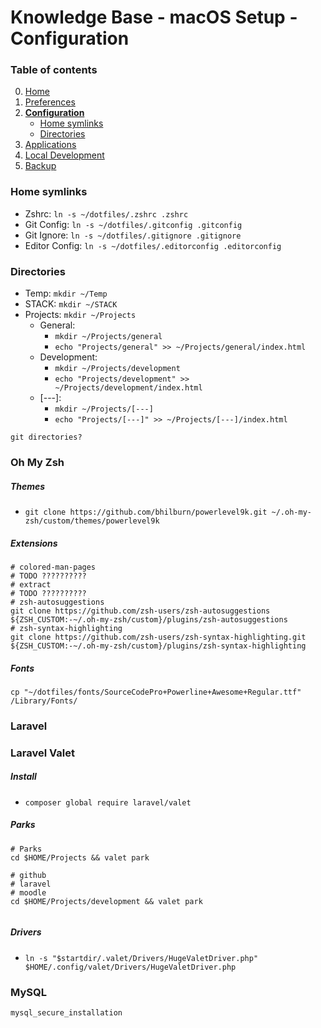 # Knowledge Base - macOS Setup - Configuration

### Table of contents
0. [Home](https://github.com/bartdenhoed/knowledge-base/blob/master/macos-setup/0-home.md)
1. [Preferences](https://github.com/bartdenhoed/knowledge-base/blob/master/macos-setup/1-preferences.md)
2. [**Configuration**](https://github.com/bartdenhoed/knowledge-base/blob/master/macos-setup/2-configuration.md)
    - [Home symlinks](#home-symlinks)
    - [Directories](#directories)
3. [Applications](https://github.com/bartdenhoed/knowledge-base/blob/master/macos-setup/3-applications.md)
4. [Local Development](https://github.com/bartdenhoed/knowledge-base/blob/master/macos-setup/4-local-development.md)
5. [Backup](https://github.com/bartdenhoed/knowledge-base/blob/master/macos-setup/5-backup.md)

### Home symlinks
- Zshrc: `ln -s ~/dotfiles/.zshrc .zshrc`
- Git Config: `ln -s ~/dotfiles/.gitconfig .gitconfig`
- Git Ignore: `ln -s ~/dotfiles/.gitignore .gitignore`
- Editor Config: `ln -s ~/dotfiles/.editorconfig .editorconfig`


### Directories
- Temp:  `mkdir ~/Temp`
- STACK: `mkdir ~/STACK`
- Projects: `mkdir ~/Projects`
	- General:
		- `mkdir ~/Projects/general`
		- `echo "Projects/general" >> ~/Projects/general/index.html`
	- Development:
		- `mkdir ~/Projects/development`
		- `echo "Projects/development" >> ~/Projects/development/index.html`
	- [---]:
		- `mkdir ~/Projects/[---]`
		- `echo "Projects/[---]" >> ~/Projects/[---]/index.html`
```
git directories?
```


### Oh My Zsh
##### Themes
- `git clone https://github.com/bhilburn/powerlevel9k.git ~/.oh-my-zsh/custom/themes/powerlevel9k`

##### Extensions
```
# colored-man-pages
# TODO ??????????
# extract
# TODO ??????????
# zsh-autosuggestions
git clone https://github.com/zsh-users/zsh-autosuggestions ${ZSH_CUSTOM:-~/.oh-my-zsh/custom}/plugins/zsh-autosuggestions
# zsh-syntax-highlighting
git clone https://github.com/zsh-users/zsh-syntax-highlighting.git ${ZSH_CUSTOM:-~/.oh-my-zsh/custom}/plugins/zsh-syntax-highlighting
```


##### Fonts
```
cp "~/dotfiles/fonts/SourceCodePro+Powerline+Awesome+Regular.ttf" /Library/Fonts/
```

### Laravel


### Laravel Valet
##### Install
- `composer global require laravel/valet`

##### Parks
```
# Parks
cd $HOME/Projects && valet park

# github
# laravel
# moodle
cd $HOME/Projects/development && valet park


```

##### Drivers
- `ln -s "$startdir/.valet/Drivers/HugeValetDriver.php" $HOME/.config/valet/Drivers/HugeValetDriver.php`

### MySQL

`mysql_secure_installation`
